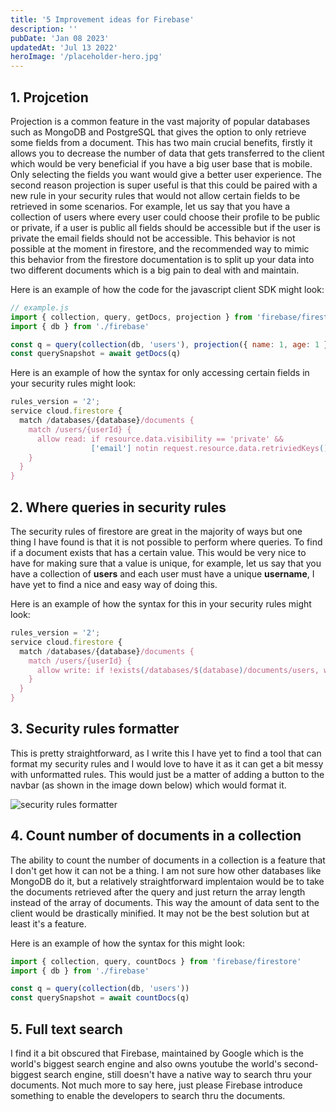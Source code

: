 ```yaml
---
title: '5 Improvement ideas for Firebase'
description: ''
pubDate: 'Jan 08 2023'
updatedAt: 'Jul 13 2022'
heroImage: '/placeholder-hero.jpg'
---
```


## 1. Projcetion

Projection is a common feature in the vast majority of popular databases such as MongoDB and PostgreSQL that gives the option to only retrieve some fields from a document. This has two main crucial benefits, firstly it allows you to decrease the number of data that gets transferred to the client which would be very beneficial if you have a big user base that is mobile. Only selecting the fields you want would give a better user experience. The second reason projection is super useful is that this could be paired with a new rule in your security rules that would not allow certain fields to be retrieved in some scenarios. For example, let us say that you have a collection of users where every user could choose their profile to be public or private, if a user is public all fields should be accessible but if the user is private the email fields should not be accessible. This behavior is not possible at the moment in firestore, and the recommended way to mimic this behavior from the firestore documentation is to split up your data into two different documents which is a big pain to deal with and maintain.

Here is an example of how the code for the javascript client SDK might look:

```js
// example.js
import { collection, query, getDocs, projection } from 'firebase/firestore'
import { db } from './firebase'

const q = query(collection(db, 'users'), projection({ name: 1, age: 1 }))
const querySnapshot = await getDocs(q)
```

Here is an example of how the syntax for only accessing certain fields in your security rules might look:

```js
rules_version = '2';
service cloud.firestore {
  match /databases/{database}/documents {
    match /users/{userId} {
      allow read: if resource.data.visibility == 'private' &&
                  ['email'] notin request.resource.data.retriviedKeys();
    }
  }
}
```

## 2. Where queries in security rules

The security rules of firestore are great in the majority of ways but one thing I have found is that it is not possible to perform where queries. To find if a document exists that has a certain value. This would be very nice to have for making sure that a value is unique, for example, let us say that you have a collection of **users** and each user must have a unique **username**, I have yet to find a nice and easy way of doing this.

Here is an example of how the syntax for this in your security rules might look:

```javascript
rules_version = '2';
service cloud.firestore {
  match /databases/{database}/documents {
    match /users/{userId} {
      allow write: if !exists(/databases/$(database)/documents/users, where('username', '==', request.resource.data.username));
    }
  }
}
```

## 3. Security rules formatter

This is pretty straightforward, as I write this I have yet to find a tool that can format my security rules and I would love to have it as it can get a bit messy with unformatted rules. This would just be a matter of adding a button to the navbar (as shown in the image down below) which would format it.

<img src="/tes.png" alt="security rules formatter" />

## 4. Count number of documents in a collection

The ability to count the number of documents in a collection is a feature that I don't get how it can not be a thing. I am not sure how other databases like MongoDB do it, but a relatively straightforward implentaion would be to take the documents retrieved after the query and just return the array length instead of the array of documents. This way the amount of data sent to the client would be drastically minified. It may not be the best solution but at least it's a feature.

Here is an example of how the syntax for this might look:

```js
import { collection, query, countDocs } from 'firebase/firestore'
import { db } from './firebase'

const q = query(collection(db, 'users'))
const querySnapshot = await countDocs(q)
```

## 5. Full text search

I find it a bit obscured that Firebase, maintained by Google which is the world's biggest search engine and also owns youtube the world's second-biggest search engine, still doesn't have a native way to search thru your documents. Not much more to say here, just please Firebase introduce something to enable the developers to search thru the documents.
